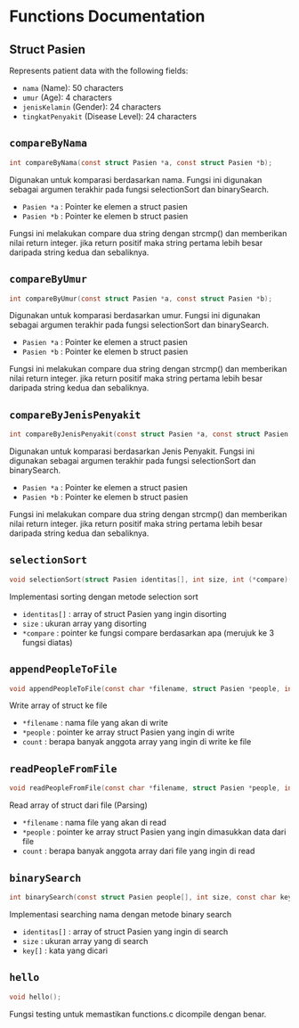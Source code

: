 # Functions Documentation

## Struct Pasien

Represents patient data with the following fields:

- `nama` (Name): 50 characters
- `umur` (Age): 4 characters
- `jenisKelamin` (Gender): 24 characters
- `tingkatPenyakit` (Disease Level): 24 characters

## `compareByNama`

```c
int compareByNama(const struct Pasien *a, const struct Pasien *b);
```

Digunakan untuk komparasi berdasarkan nama. Fungsi ini digunakan sebagai argumen terakhir pada fungsi selectionSort dan binarySearch.

- `Pasien *a` : Pointer ke elemen a struct pasien
- `Pasien *b` : Pointer ke elemen b struct pasien

Fungsi ini melakukan compare dua string dengan strcmp() dan memberikan nilai return integer. jika return positif maka string pertama lebih besar daripada string kedua dan sebaliknya.

## `compareByUmur`

```c
int compareByUmur(const struct Pasien *a, const struct Pasien *b);
```

Digunakan untuk komparasi berdasarkan umur. Fungsi ini digunakan sebagai argumen terakhir pada fungsi selectionSort dan binarySearch.

- `Pasien *a` : Pointer ke elemen a struct pasien
- `Pasien *b` : Pointer ke elemen b struct pasien

Fungsi ini melakukan compare dua string dengan strcmp() dan memberikan nilai return integer. jika return positif maka string pertama lebih besar daripada string kedua dan sebaliknya.

## `compareByJenisPenyakit`

```c
int compareByJenisPenyakit(const struct Pasien *a, const struct Pasien *b);
```

Digunakan untuk komparasi berdasarkan Jenis Penyakit. Fungsi ini digunakan sebagai argumen terakhir pada fungsi selectionSort dan binarySearch.

- `Pasien *a` : Pointer ke elemen a struct pasien
- `Pasien *b` : Pointer ke elemen b struct pasien

Fungsi ini melakukan compare dua string dengan strcmp() dan memberikan nilai return integer. jika return positif maka string pertama lebih besar daripada string kedua dan sebaliknya.

## `selectionSort`

```c
void selectionSort(struct Pasien identitas[], int size, int (*compare)(const struct Pasien *, const struct Pasien *));
```

Implementasi sorting dengan metode selection sort

- `identitas[]` : array of struct Pasien yang ingin disorting
- `size` : ukuran array yang disorting
- `*compare` : pointer ke fungsi compare berdasarkan apa (merujuk ke 3 fungsi diatas)

## `appendPeopleToFile`

```c
void appendPeopleToFile(const char *filename, struct Pasien *people, int count);
```

Write array of struct ke file

- `*filename` : nama file yang akan di write
- `*people` : pointer ke array struct Pasien yang ingin di write
- `count` : berapa banyak anggota array yang ingin di write ke file

## `readPeopleFromFile`

```c
void readPeopleFromFile(const char *filename, struct Pasien *people, int count);
```

Read array of struct dari file (Parsing)

- `*filename` : nama file yang akan di read
- `*people` : pointer ke array struct Pasien yang ingin dimasukkan data dari file
- `count` : berapa banyak anggota array dari file yang ingin di read

## `binarySearch`

```c
int binarySearch(const struct Pasien people[], int size, const char key[]);
```

Implementasi searching nama dengan metode binary search

- `identitas[]` : array of struct Pasien yang ingin di search
- `size` : ukuran array yang di search
- `key[]` : kata yang dicari

## `hello`

```c
void hello();
```

Fungsi testing untuk memastikan functions.c dicompile dengan benar.
